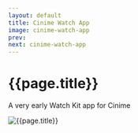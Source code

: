 ```yaml
---
layout: default
title: Cinime Watch App
image: cinime-watch-app
prev: 
next: cinime-watch-app
---
```


# {{page.title}}

A very early Watch Kit app for Cinime

![{{page.title}}]({{page.image}}.webp "{{page.title}}")
